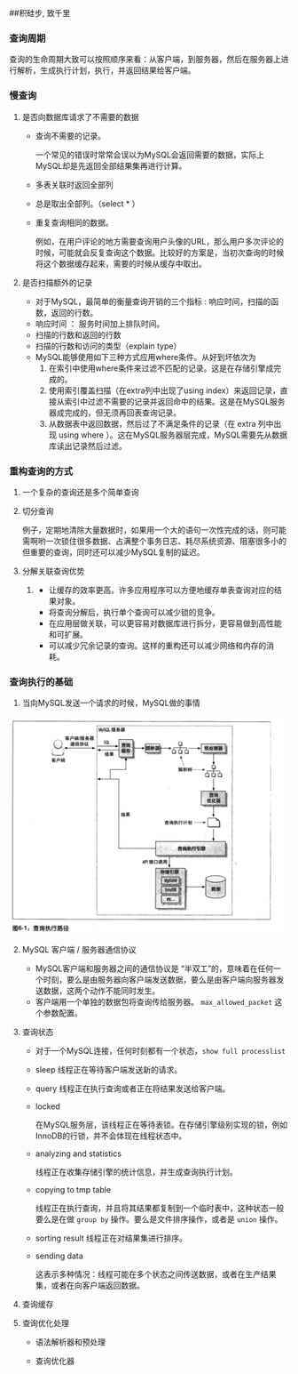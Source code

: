 ##积硅步, 致千里

### 查询周期

查询的生命周期大致可以按照顺序来看：从客户端，到服务器，然后在服务器上进行解析，生成执行计划，执行，并返回结果给客户端。

### 慢查询

1. 是否向数据库请求了不需要的数据

   * 查询不需要的记录。

     一个常见的错误时常常会误以为MySQL会返回需要的数据，实际上MySQL却是先返回全部结果集再进行计算。

   * 多表关联时返回全部列

   * 总是取出全部列。（select  * ）

   * 重复查询相同的数据。

     例如，在用户评论的地方需要查询用户头像的URL，那么用户多次评论的时候，可能就会反复查询这个数据。比较好的方案是，当初次查询的时候将这个数据缓存起来，需要的时候从缓存中取出。

2. 是否扫描额外的记录

   * 对于MySQL，最简单的衡量查询开销的三个指标 : 响应时间，扫描的函数，返回的行数。
   * 响应时间 ： 服务时间加上排队时间。
   * 扫描的行数和返回的行数
   * 扫描的行数和访问的类型（explain type）
   * MySQL能够使用如下三种方式应用where条件。从好到坏依次为
     1. 在索引中使用where条件来过滤不匹配的记录。这是在存储引擎成完成的。
     2. 使用索引覆盖扫描（在extra列中出现了using index）来返回记录，直接从索引中过滤不需要的记录并返回命中的结果。这是在MySQL服务器成完成的，但无须再回表查询记录。
     3. 从数据表中返回数据，然后过了不满足条件的记录（在 extra 列中出现 using where ）。这在MySQL服务器层完成，MySQL需要先从数据库读出记录然后过滤。

### 重构查询的方式

1. 一个复杂的查询还是多个简单查询

2. 切分查询

   例子，定期地清除大量数据时，如果用一个大的语句一次性完成的话，则可能需啊哟一次锁住很多数据、占满整个事务日志、耗尽系统资源、阻塞很多小的但重要的查询，同时还可以减少MySQL复制的延迟。

3. 分解关联查询优势

   1. - 让缓存的效率更高。许多应用程序可以方便地缓存单表查询对应的结果对象。
      - 将查询分解后，执行单个查询可以减少锁的竞争。
      - 在应用层做关联，可以更容易对数据库进行拆分，更容易做到高性能和可扩展。
      - 可以减少冗余记录的查询。这样的重构还可以减少网络和内存的消耗。

### 查询执行的基础

1. 当向MySQL发送一个请求的时候，MySQL做的事情

![20180610020959](./image/20180614155031.png)

2. MySQL 客户端 / 服务器通信协议

   * MySQL客户端和服务器之间的通信协议是 “半双工”的，意味着在任何一个时刻，要么是由服务器向客户端发送数据，要么是由客户端向服务器发送数据，这两个动作不能同时发生。
   * 客户端用一个单独的数据包将查询传给服务器。 `max_allowed_packet` 这个参数配置。

3. 查询状态

   * 对于一个MySQL连接，任何时刻都有一个状态，`show full processlist`

   * sleep  线程正在等待客户端发送新的请求。

   * query 线程正在执行查询或者正在将结果发送给客户端。

   * locked  

     在MySQL服务层，该线程正在等待表锁。在存储引擎级别实现的锁，例如InnoDB的行锁，并不会体现在线程状态中。

   * analyzing and statistics

     线程正在收集存储引擎的统计信息，并生成查询执行计划。

   * copying  to  tmp  table 

     线程正在执行查询，并且将其结果都复制到一个临时表中，这种状态一般要么是在做 `group by` 操作。要么是文件排序操作，或者是 `union` 操作。

   * sorting result 线程正在对结果集进行排序。

   * sending data

     这表示多种情况：线程可能在多个状态之间传送数据，或者在生产结果集，或者在向客户端返回数据。

4. 查询缓存

5. 查询优化处理

   * 语法解析器和预处理

   * 查询优化器

     